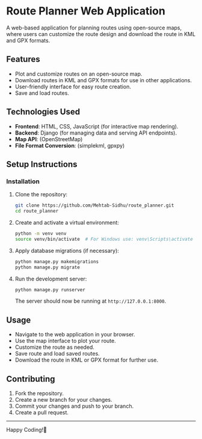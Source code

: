 # Route Planner Web Application

A web-based application for planning routes using open-source maps, where users can customize the route design and download the route in KML and GPX formats.

## Features

- Plot and customize routes on an open-source map.
- Download routes in KML and GPX formats for use in other applications.
- User-friendly interface for easy route creation.
- Save and load routes.

## Technologies Used

- **Frontend**: HTML, CSS, JavaScript (for interactive map rendering).
- **Backend**: Django (for managing data and serving API endpoints).
- **Map API**: (OpenStreetMap)
- **File Format Conversion**: (simplekml, gpxpy)

## Setup Instructions

### Installation

1. Clone the repository:
    ```bash
    git clone https://github.com/Mehtab-Sidhu/route_planner.git
    cd route_planner
    ```

2. Create and activate a virtual environment:
    ```bash
    python -m venv venv
    source venv/bin/activate  # For Windows use: venv\Scripts\activate
    ```

3. Apply database migrations (if necessary):
    ```bash
    python manage.py makemigrations
    python manage.py migrate
    ```

4. Run the development server:
    ```bash
    python manage.py runserver
    ```

    The server should now be running at `http://127.0.0.1:8000`.

## Usage

- Navigate to the web application in your browser.
- Use the map interface to plot your route.
- Customize the route as needed.
- Save route and load saved routes.
- Download the route in KML or GPX format for further use.

## Contributing

1. Fork the repository.
2. Create a new branch for your changes.
3. Commit your changes and push to your branch.
4. Create a pull request.

---

Happy Coding!📌
